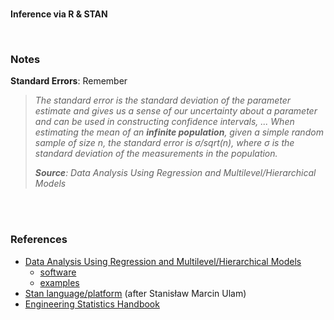 <br>

**Inference via R & STAN**

<br>

### Notes

**Standard Errors**: Remember

> *The standard error is the standard deviation of the parameter estimate and gives us a sense of our uncertainty about a 
 parameter and can be used in constructing confidence intervals, ... When estimating the mean of an **infinite population**, 
 given a simple random sample of size n, the standard error is &sigma;/sqrt(n), where &sigma;  is the standard deviation 
 of the measurements in the population.*
>
> ***Source**: Data Analysis Using Regression and Multilevel/Hierarchical Models*

<br>
<br>

### References

* [Data Analysis Using Regression and Multilevel/Hierarchical Models](http://www.stat.columbia.edu/~gelman/arm/)
  * [software](http://www.stat.columbia.edu/~gelman/arm/software/)
  * [examples](http://www.stat.columbia.edu/~gelman/arm/examples/) 
* [Stan language/platform](https://mc-stan.org) (after Stanis&lstrok;aw Marcin Ulam)
* [Engineering Statistics Handbook](https://www.itl.nist.gov/div898/handbook/)




<br>
<br>

<br>
<br>

<br>
<br>

<br>
<br>
